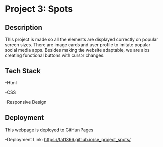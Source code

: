 # Project 3: Spots

## Description

This project is made so all the elements are displayed correctly on popular screen sizes. There are image cards and user profile to imitate popular social media apps. Besides making the website adaptable, we are alos creating functional buttons with cursor changes.

## Tech Stack

-Html

-CSS

-Responsive Design

## Deployment

This webpage is deployed to GitHun Pages

-Deployment Link: https://tat1366.github.io/se_project_spots/
